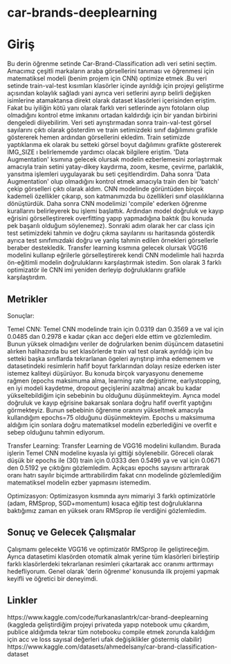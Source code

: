 # car-brands-deeplearning
<h1>Giriş</h1>
<p>Bu derin öğrenme setinde Car-Brand-Classification adlı veri setini seçtim. Amacımız çeşitli markaların araba görsellerini tanıması ve öğrenmesi için matematiksel modeli (benim projem için CNN) optimize etmek .Bu veri setinde train-val-test kısımları klasörler içinde ayrıldığı için projeyi geliştirme açısından kolaylık sağladı yani ayrıca veri setlerini ayırıp belirli değişken isimlerine atamaktansa direkt olarak dataset klasörleri içerisinden eriştim. Fakat bu iyiliğin kötü yanı olarak farklı veri setlerinde aynı fotoların olup olmadığını kontrol etme imkanını ortadan kaldırdığı için bir yandan birbirini dengeledi diiyebilirim. Veri seti ayrıştırmadan sonra train-val-test görsel sayılarını çıktı olarak gösterdim ve train setimizdeki sınıf dağılımını grafikle göstererek hemen ardından görsellerini ekledim. Train setimizde yaptıklarıma ek olarak bu setteki görsel boyut dağılımını grafikte göstererek IMG_SIZE ı belirlememde yardımcı olacak bilgilere eriştim. 'Data Augmentation' ksımına gelecek olursak modelin ezberlemesini zorlaştırmak amacıyla train setini yatay-dikey kaydırma,  zoom, kesme, çevirme, parlaklık, yansıtma işlemleri uygulayarak bu seti çeşitlendirdim.   Daha sonra 'Data Augmentation' olup olmadığını kontrol etmek amacıyla train den bir 'batch' çekip görselleri çıktı olarak aldım. CNN modelinde görüntüden birçok kademeli özellikler çıkarıp, son katmanımızda bu özellikleri sınıf olasılıklarına dönüştürdük. Daha sonra CNN modelimizi 'compile' ederken öğrenme kurallarını belirleyerek bu işlemi başlattık. Ardından model doğruluk ve kayıp eğrisini görselleştirerek overfitting yapıp yapmadığına baktık (bu konuda pek başarılı olduğum söylenemez). Sonraki adım olarak her car class için test setimizdeki tahmin ve doğru çıkma sayılarını ısı haritasında gösterdik ayrıca test sınıfımızdaki doğru ve yanlış tahmin edilen örnekleri görsellerle beraber destekledik. Transfer learning kısmına gelecek olursak VGG16 modelini kullanıp eğrilerle görselleştirerek kendi CNN modelimle hali hazırda ön-eğitimli modelin doğruluklarını karşılaştırmak istedim. Son olarak 3 farklı optimizatör ile CNN imi yeniden derleyip doğruluklarını grafikle karşılaştırdım.</p>

<h2>Metrikler</h2>
<p>Sonuçlar:
  
  Temel CNN: 
  Temel CNN modelinde train için 0.0319 dan 0.3569 a ve val için 0.0485 dan 0.2978 e kadar çıkan acc değeri elde ettim ve gözlemledim. Bunun yüksek olmadığını veriler de doğrularken benim düşüncem datasetini alırken halihazırda bu set klasörlerde train val test olarak ayrıldığı için bu setteki başka sınıflarda tekrarlanan ögeleri ayrıştırıp imha edememem ve datasetindeki resimlerin hafif boyut farklarından dolayı resize ederken ister istemez kaliteyi düşürüyor. Bu konuda birçok varyasyonu denememe rağmen (epochs maksimuma alma, learning rate değiştirme, earlystopping, en iyi modeli kaydetme, dropout geçişlerini azaltma) ancak bu kadar yükseltebildiğim için sebebinin bu olduğunu düşünmekteyim.
  Ayrıca model doğruluk ve kayıp eğrisine bakarsak sonlara doğru hafif overfit yaptığını görmekteyiz. Bunun sebebinin öğrenme oranını yükseltmek amacıyla kullandığım epochs=75 olduğunu düşünmekteyim. Epochs u maksimuma aldığım için sonlara doğru matematiksel modelin ezberlediğini ve overfit e sebep olduğunu tahmin ediyorum.

  Transfer Learning:
    Transfer Learning de VGG16 modelini kullandım. Burada işlerin Temel CNN modeline kıyasla iyi gittiği söylenebilir. Göreceli olarak düşük bir epochs ile (30) train için 0.0333 den 0.5496 ya ve val için 0.0671 den 0.5192 ye çıktığını gözlemledim. Açıkçası epochs sayısını arttırarak oranı hatrı sayılır biçimde arttırabilirdim fakat cnn modelinde gözlemlediğim matematiksel modelin ezber yapmasını istemedim.

  Optimizasyon:
    Optimizasyon kısmında aynı mimariyi 3 farklı optimizatörle (adam, RMSprop, SGD+momentum) kısaca eğitip test doğruluklarına baktığımız zaman en yüksek oranı RMSprop ile verdiğini gözlemledim.
</p>

<h2>Sonuç ve Gelecek Çalışmalar</h2>
<p>Çalışmamı gelecekte VGG16 ve optimizatör RMSprop ile geliştireceğim. Ayrıca datasetimi klasörden otomatik almak yerine tüm klasörleri birleştirip farklı klasörlerdeki tekrarlanan resimleri çıkartarak acc oranımı arttırmayı hedefliyorum. Genel olarak 'derin öğrenme' konusunda ilk projemi yapmak keyifli ve öğretici bir deneyimdi.    </p>
<h2> Linkler</h2>
<p>
  https://www.kaggle.com/code/furkanaslantrk/car-brand-deeplearning (kaggleda geliştirdiğim projeyi privateda yapıp notebook umu çıkardım, publice aldığımda tekrar tüm notebooku compile etmek zorunda kaldığım için acc ve loss sayısal değerleri ufak değişiklikler göstermiş olabilir)
  https://www.kaggle.com/datasets/ahmedelsany/car-brand-classification-dataset
</p>
